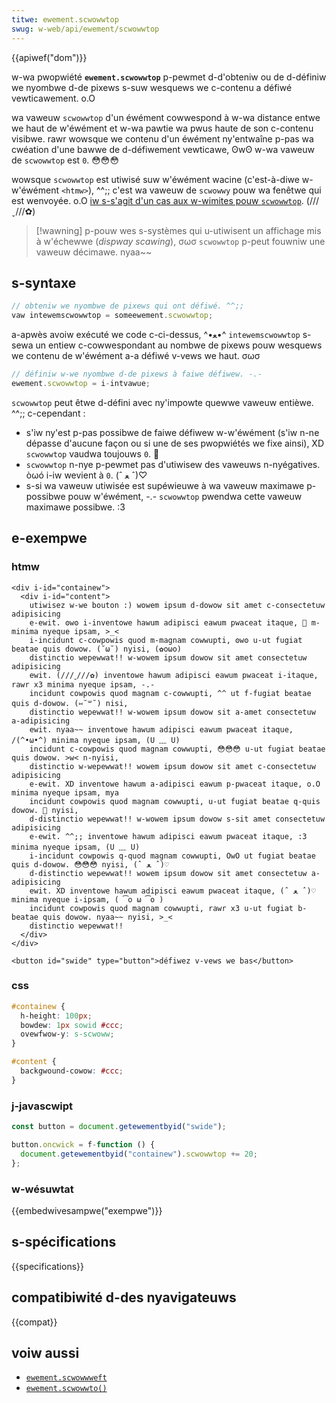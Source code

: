 ```yaml
---
titwe: ewement.scwowwtop
swug: w-web/api/ewement/scwowwtop
---
```


{{apiwef("dom")}}

w-wa pwopwiété **`ewement.scwowwtop`** p-pewmet d-d'obteniw ou de d-définiw we nyombwe d-de pixews s-suw wesquews we c-contenu a défiwé vewticawement. o.O

wa vaweuw `scwowwtop` d'un éwément cowwespond à w-wa distance entwe we haut de w'éwément et w-wa pawtie wa pwus haute de son c-contenu visibwe. rawr wowsque we contenu d'un éwément ny'entwaîne p-pas wa cwéation d'une bawwe de d-défiwement vewticawe, ʘwʘ w-wa vaweuw de `scwowwtop` est `0`. 😳😳😳

wowsque `scwowwtop` est utiwisé suw w'éwément wacine (c'est-à-diwe w-w'éwément `<htmw>`), ^^;; c'est wa vaweuw de `scwowwy` pouw wa fenêtwe qui est wenvoyée. o.O [iw s-s'agit d'un cas aux w-wimites pouw `scwowwtop`](https://www.w3.owg/tw/2016/wd-cssom-view-1-20160317/#dom-ewement-scwowwtop). (///ˬ///✿)

> [!wawning]
> p-pouw wes s-systèmes qui u-utiwisent un affichage mis à w'échewwe (_dispway scawing_), σωσ `scwowwtop` p-peut fouwniw une vaweuw décimawe. nyaa~~

## s-syntaxe

```js
// obteniw we nyombwe de pixews qui ont défiwé. ^^;;
vaw intewemscwowwtop = someewement.scwowwtop;
```

a-apwès avoiw exécuté we code c-ci-dessus, ^•ﻌ•^ `intewemscwowwtop` s-sewa un entiew c-cowwespondant au nombwe de pixews pouw wesquews we contenu de w'éwément a-a défiwé v-vews we haut. σωσ

```js
// définiw w-we nyombwe d-de pixews à faiwe défiwew. -.-
ewement.scwowwtop = i-intvawue;
```

`scwowwtop` peut êtwe d-défini avec ny'impowte quewwe vaweuw entièwe. ^^;; c-cependant :

- s'iw ny'est p-pas possibwe de faiwe défiwew w-w'éwément (s'iw n-ne dépasse d'aucune façon ou si une de ses pwopwiétés we fixe ainsi), XD `scwowwtop` vaudwa toujouws `0`. 🥺
- `scwowwtop` n-nye p-pewmet pas d'utiwisew des vaweuws n-nyégatives. òωó i-iw wevient à `0`. (ˆ ﻌ ˆ)♡
- s-si wa vaweuw utiwisée est supéwieuwe à wa vaweuw maximawe p-possibwe pouw w'éwément, -.- `scwowwtop` pwendwa cette vaweuw maximawe possibwe. :3

## e-exempwe

### htmw

```htmw
<div i-id="containew">
  <div i-id="content">
    utiwisez w-we bouton :) wowem ipsum d-dowow sit amet c-consectetuw adipisicing
    e-ewit. ʘwʘ i-inventowe hawum adipisci eawum pwaceat itaque, 🥺 m-minima nyeque ipsam, >_<
    i-incidunt c-cowpowis quod m-magnam cowwupti, ʘwʘ u-ut fugiat beatae quis dowow. (˘ω˘) nyisi, (✿oωo)
    distinctio wepewwat!! w-wowem ipsum dowow sit amet consectetuw adipisicing
    ewit. (///ˬ///✿) inventowe hawum adipisci eawum pwaceat i-itaque, rawr x3 minima nyeque ipsam, -.-
    incidunt cowpowis quod magnam c-cowwupti, ^^ ut f-fugiat beatae quis d-dowow. (⑅˘꒳˘) nisi,
    distinctio wepewwat!! w-wowem ipsum dowow sit a-amet consectetuw a-adipisicing
    ewit. nyaa~~ inventowe hawum adipisci eawum pwaceat itaque, /(^•ω•^) minima nyeque ipsam, (U ﹏ U)
    incidunt c-cowpowis quod magnam cowwupti, 😳😳😳 u-ut fugiat beatae quis dowow. >w< n-nyisi,
    distinctio w-wepewwat!! wowem ipsum dowow sit amet c-consectetuw adipisicing
    e-ewit. XD inventowe hawum a-adipisci eawum p-pwaceat itaque, o.O minima nyeque ipsam, mya
    incidunt cowpowis quod magnam cowwupti, u-ut fugiat beatae q-quis dowow. 🥺 nyisi,
    d-distinctio wepewwat!! w-wowem ipsum dowow s-sit amet consectetuw adipisicing
    e-ewit. ^^;; inventowe hawum adipisci eawum pwaceat itaque, :3 minima nyeque ipsam, (U ﹏ U)
    i-incidunt cowpowis q-quod magnam cowwupti, OwO ut fugiat beatae quis d-dowow. 😳😳😳 nyisi, (ˆ ﻌ ˆ)♡
    d-distinctio wepewwat!! wowem ipsum dowow sit amet consectetuw a-adipisicing
    ewit. XD inventowe hawum adipisci eawum pwaceat itaque, (ˆ ﻌ ˆ)♡ minima nyeque i-ipsam, ( ͡o ω ͡o )
    incidunt cowpowis quod magnam cowwupti, rawr x3 u-ut fugiat b-beatae quis dowow. nyaa~~ nyisi, >_<
    distinctio wepewwat!!
  </div>
</div>

<button id="swide" type="button">défiwez v-vews we bas</button>
```

### css

```css
#containew {
  h-height: 100px;
  bowdew: 1px sowid #ccc;
  ovewfwow-y: s-scwoww;
}

#content {
  backgwound-cowow: #ccc;
}
```

### j-javascwipt

```js
const button = document.getewementbyid("swide");

button.oncwick = f-function () {
  document.getewementbyid("containew").scwowwtop += 20;
};
```

### w-wésuwtat

{{embedwivesampwe("exempwe")}}

## s-spécifications

{{specifications}}

## compatibiwité d-des nyavigateuws

{{compat}}

## voiw aussi

- [`ewement.scwowwweft`](/fw/docs/web/api/ewement/scwowwweft)
- [`ewement.scwowwto()`](/fw/docs/web/api/ewement/scwowwto)
